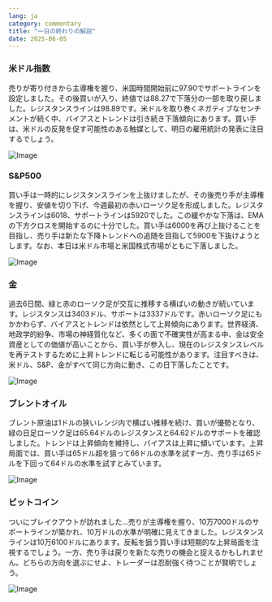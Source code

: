 ```yaml
---
lang: ja
category: commentary
title: "一日の終わりの解説"
date: 2025-06-05
---
```


### 米ドル指数

売りが寄り付きから主導権を握り、米国時間開始前に97.90でサポートラインを設定しました。その後買いが入り、終値では88.27で下落分の一部を取り戻しました。レジスタンスラインは98.89です。米ドルを取り巻くネガティブなセンチメントが続く中、バイアスとトレンドは引き続き下落傾向にあります。買い手は、米ドルの反発を促す可能性のある触媒として、明日の雇用統計の発表に注目するでしょう。

![Image](https://markleighedu.github.io/img/Jun-2025/05-Jun-2025/usdindex.jpg)

### S&P500

買い手は一時的にレジスタンスラインを上抜けましたが、その後売り手が主導権を握り、安値を切り下げ、今週最初の赤いローソク足を形成しました。レジスタンスラインは6018、サポートラインは5920でした。この緩やかな下落は、EMAの下方クロスを開始するのに十分でした。買い手は6000を再び上抜けることを目指し、売り手は新たな下降トレンドへの追随を目指して5900を下抜けようとします。なお、本日は米ドル市場と米国株式市場がともに下落しました。

![Image](https://markleighedu.github.io/img/Jun-2025/05-Jun-2025/sp500.jpg)

### 金

過去6日間、緑と赤のローソク足が交互に推移する横ばいの動きが続いています。レジスタンスは3403ドル、サポートは3337ドルです。赤いローソク足にもかかわらず、バイアスとトレンドは依然として上昇傾向にあります。世界経済、地政学的紛争、市場の神経質化など、多くの面で不確実性が高まる中、金は安全資産としての価値が高いことから、買い手が参入し、現在のレジスタンスレベルを再テストするために上昇トレンドに転じる可能性があります。注目すべきは、米ドル、S&P、金がすべて同じ方向に動き、この日下落したことです。

![Image](https://markleighedu.github.io/img/Jun-2025/05-Jun-2025/gold.jpg)

### ブレントオイル

ブレント原油は1ドルの狭いレンジ内で横ばい推移を続け、買いが優勢となり、緑の日足ローソク足は65.64ドルのレジスタンスと64.62ドルのサポートを確認しました。トレンドは上昇傾向を維持し、バイアスは上昇に傾いています。上昇局面では、買い手は65ドル超を狙って66ドルの水準を試す一方、売り手は65ドルを下回って64ドルの水準を試すとみています。

![Image](https://markleighedu.github.io/img/Jun-2025/05-Jun-2025/brentoil.jpg)

### ビットコイン

ついにブレイクアウトが訪れました…売りが主導権を握り、10万7000ドルのサポートラインが築かれ、10万ドルの水準が明確に見えてきました。レジスタンスラインは10万6100ドルにあります。反転を狙う買い手は短期的な上昇局面を注視するでしょう。一方、売り手は戻りを新たな売りの機会と捉えるかもしれません。どちらの方向を選ぶにせよ、トレーダーは忍耐強く待つことが賢明でしょう。

![Image](https://markleighedu.github.io/img/Jun-2025/05-Jun-2025/bitcoin.jpg)

